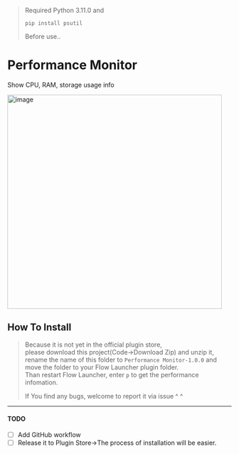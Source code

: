 >Required Python 3.11.0 and
>```shell
>pip install psutil
>```
>Before use..

# Performance Monitor
Show CPU, RAM, storage usage info

<img width="482" alt="image" src="https://github.com/x200706/Flow.Launcher.Plugin.PerformanceMonitor/assets/99391710/6565ecb0-6d5c-4258-b33d-6f7ff0609fc3">

## How To Install
>Because it is not yet in the official plugin store,<br>
>please download this project(Code->Download Zip) and unzip it,<br>
>rename the name of this folder to `Performance Monitor-1.0.0` and move the folder to your Flow Launcher plugin folder.<br>
>Than restart Flow Launcher, enter `p` to get the performance infomation.
>
>If You find any bugs, welcome to report it via issue ^ ^

***
#### TODO
- [ ] Add GitHub workflow
- [ ] Release it to Plugin Store->The process of installation will be easier.
